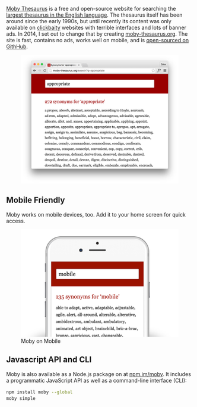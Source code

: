 <!--
title: Moby Thesaurus
description: The world's largest English thesaurus
website: http://moby-thesaurus.org/
repository: https://github.com/zeke/moby
keywords: [language, English, thesaurus, Node.js, reference]
start: 2014-04-26
end: 2014-04-28
-->

[Moby Thesaurus](http://moby-thesaurus.org) is a free and open-source website for searching the [largest thesaurus in the English language](https://en.wikipedia.org/wiki/Moby_Project). The thesaurus itself has been around since the early 1990s, but until recently its content was only available on [clickbaity](https://en.wikipedia.org/wiki/Clickbait) websites with terrible interfaces and lots of banner ads. In 2014, I set out to change that by creating  [moby-thesaurus.org](http://moby-thesaurus.org). The site is fast, contains no ads, works well on mobile, and is [open-sourced on GithHub](https://github.com/zeke/moby).

<figure>
  <a href="http://moby-thesaurus.org"><img src="screenshot.png"></a>
</figure>


## Mobile Friendly

Moby works on mobile devices, too. Add it to your home screen for quick access.

<figure>
  <a href="http://moby-thesaurus.org"><img src="moby-on-mobile.png"></a>
  <figcaption>Moby on Mobile</figcaption>
</figure>

## Javascript API and CLI

Moby is also available as a Node.js package on at [npm.im/moby](https://www.npmjs.com/package/moby). It includes a programmatic JavaScript API as well as a command-line interface (CLI):

```sh
npm install moby --global
moby simple
```
